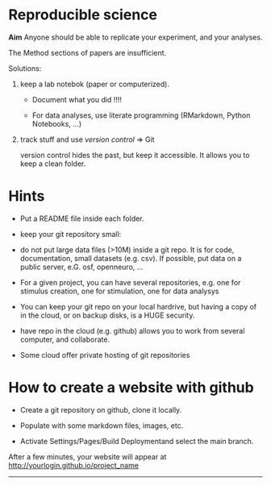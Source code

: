 # Reproducible science

**Aim** Anyone should be able to replicate your experiment, and your analyses.

The Method sections of papers are insufficient.

Solutions:

1. keep a lab notebok (paper or computerized). 

   * Document what you did !!!! 

   * For data analyses, use literate programming (RMarkdown, Python Notebooks, ...)

2. track stuff and use *version control* => Git

   version control hides the past, but keep it accessible.
   It allows you to keep a clean folder.
   
   
 
 
# Hints


* Put a README file inside each folder. 

* keep your git repository small:

- do not put large data files (>10M) inside a git repo. It is for code, documentation, small datasets (e.g. csv). If possible, put data on a public server, e.G. osf, openneuro, ...

- For a given project, you can have several repositories, e.g. one for stimulus creation, one for stimulation, one for data analysys

* You can keep your git repo on your local hardrive, but having a copy of in the cloud, or on backup disks, is a HUGE security.

* have repo in the cloud (e.g. github) allows you to work from several computer, and collaborate.

* Some cloud offer private hosting of git repositories


# How to create a website with github

* Create a git repository on github, clone it locally.

* Populate with some markdown files, images, etc.

* Activate Settings/Pages/Build Deploymentand select the main branch.


After a few minutes, your website will appear at <http://yourlogin.github.io/project_name>



---

 



